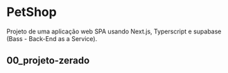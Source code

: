 # PetShop

Projeto de uma aplicação web SPA usando Next.js, Typerscript e supabase (Bass - Back-End as a Service).

## 00_projeto-zerado
